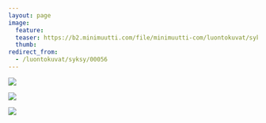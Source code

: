 ```yaml
---
layout: page
image:
  feature:
  teaser: https://b2.minimuutti.com/file/minimuutti-com/luontokuvat/syksy/DSC47580-245px.jpg
  thumb:
redirect_from:
  - /luontokuvat/syksy/00056
---
```


![](https://b2.minimuutti.com/file/minimuutti-com/luontokuvat/syksy/DSC47562-800px.jpg)

![](https://b2.minimuutti.com/file/minimuutti-com/luontokuvat/syksy/DSC47570-800px.jpg)

![](https://b2.minimuutti.com/file/minimuutti-com/luontokuvat/syksy/DSC47580-800px.jpg)

